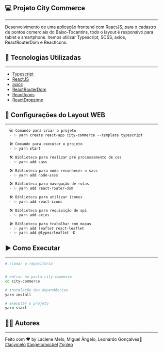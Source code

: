 
## 💻 Projeto City Commerce

---

Desenvolvimento de uma aplicação frontend com ReactJS, para o cadastro de pontos comerciais do Baixo-Tocantins, todo o layout é responsivo para tablet e smartphone. Iremos utilizar Typescript, SCSS, axios, ReactRouterDom e ReactIcons.

## :rocket: Tecnologias Utilizadas
---

-  [Typescript](https://www.typescriptlang.org/)
-  [ReactJS](https://reactjs.org/)
-  [axios](https://github.com/axios/axios)
-  [ReactRouterDom](https://www.npmjs.com/package/react-router-dom)
-  [ReactIcons](https://www.npmjs.com/package/react-icons)
-  [ReactDropzone](https://react-dropzone.js.org/)

## 🔖 Configurações do Layout WEB

---
```cl
  💻 Comando para criar o projeto
  - ✨ yarn create react-app city-commerce --template typescript

  🛠️ Comando para executar o projeto
  - ✨ yarn start

  🛠️ Biblioteca para realizar pré processamento de css
  - ✨ yarn add sass

  🛠️ Biblioteca para node reconhecer o sass
  - ✨ yarn add node-sass

  🛠️ Biblioteca para navegação de rotas
  - ✨ yarn add react-router-dom

  🛠️ Biblioteca para utilizar ícones
  - ✨ yarn add react-icons

  🛠️ Biblioteca para requisição de api
  - ✨ yarn add axios

  🛠️ Biblioteca para trabalhar com mapas
  - ✨ yarn add leaflet react-leaflet
  - ✨ yarn add @types/leaflet -D
```

## :arrow_forward: Como Executar

---

```bash
# clonar o repositório


# entrar na pasta city-commerce
cd city-commerce

# instalação das dependências
yarn install

# executar o projeto
yarn start
```
## :man_student: Autores
---

Feito com ♥ by Laciene Melo, Miguel Ângelo, Leonardo Gonçalves:wave: [#lacymelo](https://github.com/lacymelo) [#angelomocbel](https://github.com/angelomocbel) [#gnleo](https://github.com/lacymelo)